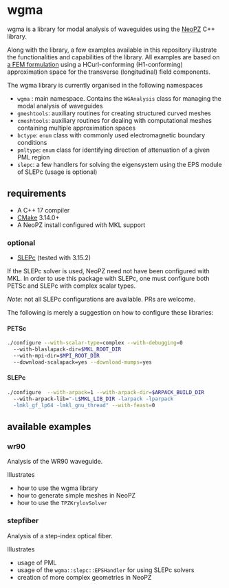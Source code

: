 # wgma

wgma is a library for modal analysis of waveguides using the 
[NeoPZ](https://github.com/labmec/neopz) C++ library.

Along with the library, a few examples available in this repository illustrate the
functionalities and capabilities of the library. All examples are based on 
[a FEM formulation](http://labmec.github.io/neopz/material/availablemats.html#modal-analysis-of-waveguides) using a HCurl-conforming (H1-conforming) approximation space for the
transverse (longitudinal) field components.

The wgma library is currently organised in the following namespaces
- `wgma` : main namespace. Contains the `WGAnalysis` class for managing the modal analysis of waveguides
- `gmeshtools`: auxiliary routines for creating structured curved meshes
- `cmeshtools`: auxiliary routines for dealing with computational meshes containing multiple approximation spaces
- `bctype`: `enum` class with commonly used electromagnetic boundary conditions
- `pmltype`: `enum` class for identifying direction of attenuation of a given PML region
- `slepc`: a few handlers for solving the eigensystem using the EPS module of SLEPc (usage is optional)

## requirements
- A C++ 17 compiler
- [CMake](https://cmake.org/download/) 3.14.0+
- A NeoPZ install configured with MKL support
### optional
- [SLEPc](https://slepc.upv.es) (tested with 3.15.2)

If the SLEPc solver is used, NeoPZ need not have been configured with MKL.
In order to use this package with SLEPc, one must configure both PETSc and SLEPc 
with complex scalar types. 

*Note*: not all SLEPc configurations are available. PRs are welcome.

The following is merely a suggestion on how to configure these libraries:


#### PETSc
```sh
./configure --with-scalar-type=complex --with-debugging=0 
  --with-blaslapack-dir=$MKL_ROOT_DIR 
  --with-mpi-dir=$MPI_ROOT_DIR 
  --download-scalapack=yes --download-mumps=yes
```

#### SLEPc
```sh
./configure  --with-arpack=1 --with-arpack-dir=$ARPACK_BUILD_DIR
  --with-arpack-lib="-L$MKL_LIB_DIR -larpack -lparpack 
  -lmkl_gf_lp64 -lmkl_gnu_thread" --with-feast=0
```

## available examples

### wr90

Analysis of the WR90 waveguide. 

Illustrates
- how to use the wgma library
- how to generate simple meshes in NeoPZ
- how to use the `TPZKrylovSolver`

### stepfiber

Analysis of a step-index optical fiber. 

Illustrates 
- usage of PML
- usage of the `wgma::slepc::EPSHandler` for using SLEPc solvers
- creation of more complex geometries in NeoPZ
